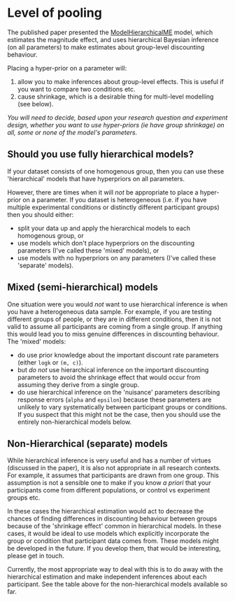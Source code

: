 # Level of pooling

The published paper presented the [ModelHierarchicalME](https://github.com/drbenvincent/delay-discounting-analysis/wiki/Regular-hierarchical-model) model, which estimates the magnitude effect, and uses hierarchical Bayesian inference (on all parameters) to make estimates about group-level discounting behaviour.

Placing a hyper-prior on a parameter will:

1. allow you to make inferences about group-level effects. This is useful if you want to compare two conditions etc.
2. cause shrinkage, which is a desirable thing for multi-level modelling (see below).

_You will need to decide, based upon your research question and experiment design, whether you want to use hyper-priors (ie have group shrinkage) on all, some or none of the model's parameters._

## Should you use fully hierarchical models?
If your dataset consists of one homogenous group, then you can use these 'hierarchical' models that have hyperpriors on all parameters.

However, there are times when it will _not_ be appropriate to place a hyper-prior on a parameter. If you dataset is heterogeneous (i.e. if you have multiple experimental conditions or distinctly different participant groups) then you should either:
- split your data up and apply the hierarchical models to each homogenous group, or
- use models which don't place hyperpriors on the discounting parameters (I've called these 'mixed' models), or
- use models with no hyperpriors on any parameters (I've called these 'separate' models).

## Mixed (semi-hierarchical) models
One situation were you would _not_ want to use hierarchical inference is when you have a heterogeneous data sample. For example, if you are testing different groups of people, or they are in different conditions, then it is not valid to assume all participants are coming from a single group. If anything this would lead you to miss genuine differences in discounting behaviour. The 'mixed' models:
- do use prior knowledge about the important discount rate parameters (either `logk` or `(m, c)`).
- but _do not_ use hierarchical inference on the important discounting parameters to avoid the shrinkage effect that would occur from assuming they derive from a single group.
- do use hierarchical inference on the 'nuisance' parameters describing response errors (`alpha` and `epsilon`) because these parameters are unlikely to vary systematically between participant groups or conditions. If you suspect that this might not be the case, then you should use the entirely non-hierarchical models below.

## Non-Hierarchical (separate) models
While hierarchical inference is very useful and has a number of virtues (discussed in the paper), it is also not appropriate in all research contexts. For example, it assumes that participants are drawn from one group. This assumption is not a sensible one to make if you know _a priori_ that your participants come from different populations, or control vs experiment groups etc.

In these cases the hierarchical estimation would act to decrease the chances of finding differences in discounting behaviour between groups because of the 'shrinkage effect' common in hierarchical models. In these cases, it would be ideal to use models which explicitly incorporate the group or condition that participant data comes from. These models might be developed in the future. If you develop them, that would be interesting, please get in touch.

Currently, the most appropriate way to deal with this is to do away with the hierarchical estimation and make independent inferences about each participant. See the table above for the non-hierarchical models available so far.
